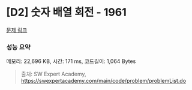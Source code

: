 # [D2] 숫자 배열 회전 - 1961 

[문제 링크](https://swexpertacademy.com/main/code/problem/problemDetail.do?contestProbId=AV5Pq-OKAVYDFAUq) 

### 성능 요약

메모리: 22,696 KB, 시간: 171 ms, 코드길이: 1,064 Bytes



> 출처: SW Expert Academy, https://swexpertacademy.com/main/code/problem/problemList.do